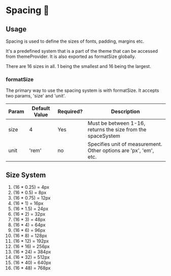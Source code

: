 # Spacing 📐

## Usage

Spacing is used to define the sizes of fonts, padding, margins etc.

It's a predefined system that is a part of the theme that can be accessed from themeProvider. It is also exported as formatSize globally.

There are 16 sizes in all. 1 being the smallest and 16 being the largest.

### formatSize

The primary way to use the spacing system is with formatSize. It accepts two params, 'size' and 'unit'.

| Param | Default Value | Required? | Description                                                       |
| ----- | ------------- | --------- | ----------------------------------------------------------------- |
| size  | 4             | Yes       | Must be between 1-16, returns the size from the spaceSystem       |
| unit  | 'rem'         | no        | Specifies unit of measurement. Other options are 'px', 'em', etc. |

## Size System

1. (16 \* 0.25) = 4px
2. (16 \* 0.5) = 8px
3. (16 \* 0.75) = 12px
4. (16 \* 1) = 16px
5. (16 \* 1.5) = 24px
6. (16 \* 2) = 32px
7. (16 \* 3) = 48px
8. (16 \* 4) = 64px
9. (16 \* 6) = 96px
10. (16 \* 8) = 128px
11. (16 \* 12) = 192px
12. (16 \* 16) = 256px
13. (16 \* 24) = 384px
14. (16 \* 32) = 512px
15. (16 \* 40) = 640px
16. (16 \* 48) = 768px
